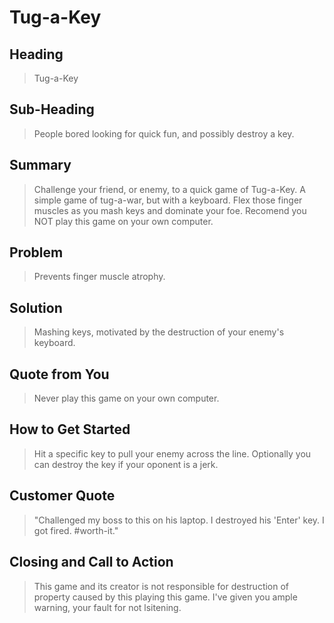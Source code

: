 # Tug-a-Key #

<!-- 
> This material was originally posted [here](http://www.quora.com/What-is-Amazons-approach-to-product-development-and-product-management). It is reproduced here for posterities sake.

There is an approach called "working backwards" that is widely used at Amazon. They work backwards from the customer, rather than starting with an idea for a product and trying to bolt customers onto it. While working backwards can be applied to any specific product decision, using this approach is especially important when developing new products or features.

For new initiatives a product manager typically starts by writing an internal press release announcing the finished product. The target audience for the press release is the new/updated product's customers, which can be retail customers or internal users of a tool or technology. Internal press releases are centered around the customer problem, how current solutions (internal or external) fail, and how the new product will blow away existing solutions.

If the benefits listed don't sound very interesting or exciting to customers, then perhaps they're not (and shouldn't be built). Instead, the product manager should keep iterating on the press release until they've come up with benefits that actually sound like benefits. Iterating on a press release is a lot less expensive than iterating on the product itself (and quicker!).

If the press release is more than a page and a half, it is probably too long. Keep it simple. 3-4 sentences for most paragraphs. Cut out the fat. Don't make it into a spec. You can accompany the press release with a FAQ that answers all of the other business or execution questions so the press release can stay focused on what the customer gets. My rule of thumb is that if the press release is hard to write, then the product is probably going to suck. Keep working at it until the outline for each paragraph flows. 

Oh, and I also like to write press-releases in what I call "Oprah-speak" for mainstream consumer products. Imagine you're sitting on Oprah's couch and have just explained the product to her, and then you listen as she explains it to her audience. That's "Oprah-speak", not "Geek-speak".

Once the project moves into development, the press release can be used as a touchstone; a guiding light. The product team can ask themselves, "Are we building what is in the press release?" If they find they're spending time building things that aren't in the press release (overbuilding), they need to ask themselves why. This keeps product development focused on achieving the customer benefits and not building extraneous stuff that takes longer to build, takes resources to maintain, and doesn't provide real customer benefit (at least not enough to warrant inclusion in the press release).
 -->
 
## Heading ##
  > Tug-a-Key

## Sub-Heading ##
  > People bored looking for quick fun, and possibly destroy a key.

## Summary ##
  > Challenge your friend, or enemy, to a quick game of Tug-a-Key. A simple game of tug-a-war, but with a keyboard. Flex those finger muscles as you mash keys and dominate your foe. Recomend you NOT play this game on your own computer. 

## Problem ##
  > Prevents finger muscle atrophy.

## Solution ##
  > Mashing keys, motivated by the destruction of your enemy's keyboard. 

## Quote from You ##
  > Never play this game on your own computer.

## How to Get Started ##
  > Hit a specific key to pull your enemy across the line. Optionally you can destroy the key if your oponent is a jerk.

## Customer Quote ##
  > "Challenged my boss to this on his laptop. I destroyed his 'Enter' key. I got fired. #worth-it."

## Closing and Call to Action ##
  > This game and its creator is not responsible for destruction of property caused by this playing this game. I've given you ample warning, your fault for not lsitening. 
